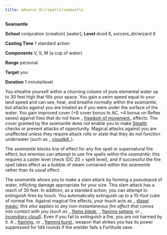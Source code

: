 ```yaml
---
title: advance_dir/spells/seamantle
---
```

 **Seamantle**

**School** conjuration (creation) [water]; **Level** druid 8, sorcere_dir/wizard 8

**Casting Time** 1 standard action

**Components** V, S, M (a cup of water)

**Range** personal

**Target** you

**Duration** 1 minute/level

You sheathe yourself within a churning column of pure elemental water up to 30 feet high that fills your space. You gain a swim speed equal to your land speed and can see, hear, and breathe normally within the _seamantle_, but attacks against you are treated as if you were under the surface of the water. You gain improved cover (+8 cover bonus to AC, +4 bonus on Reflex saves) against foes that do not have _ [freedom of movement](../../spell_dir/freedomOfMovement#_freedom-of-movement)_ effects. The cover granted by the _seamantle_ does not enable you to make [Stealth](../../skill_dir/stealth#_stealth) checks or prevent attacks of opportunity. Magical attacks against you are unaffected unless they require attack rolls or state that they do not function underwater (such as _ [cloudkill](../../spell_dir/cloudkill#_cloudkill)_).

The _seamantle_ blocks line of effect for any fire spell or supernatural fire effect, but enemies can attempt to use fire spells within the _seamantle_; this requires a caster level check (DC 20 + spell level), and if successful the fire spell takes effect as a bubble of steam contained within the _seamantle_ rather than its usual effect.

The _seamantle_ allows you to make a slam attack by forming a pseudopod of water, inflicting damage appropriate for your size. This slam attack has a reach of 30 feet. In addition, as a standard action, you can attempt to extinguish fires by touch. You automatically extinguish up to a 10-foot cube of normal fire. Against magical fire effects, your touch acts as _ [dispel magic](../../spell_dir/dispelMagic#_dispel-magic)_; this also applies to any non-instantaneous fire affect that comes into contact with you (such as _ [flame blade](../../spell_dir/flameBlade#_flame-blade)_, _ [flaming sphere](../../spell_dir/flamingSphere#_flaming-sphere)_, or _ [incendiary cloud](../../spell_dir/incendiaryCloud#_incendiary-cloud)_). Even if you fail to extinguish a fire, you are not harmed by it. A _ [flaming](../../magicItem_dir/weapons#_weapons-flaming)_ or _ [flaming burst](../../magicItem_dir/weapons#_weapons-flaming-burst)_ weapon that strikes you has its power suppressed for 1d4 rounds if the wielder fails a Fortitude save.

